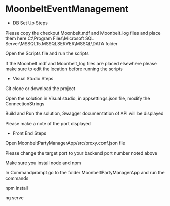 # MoonbeltEventManagement
- DB Set Up Steps

Please copy the checkout Moonbelt.mdf and Moonbelt_log files and place them here C:\Program Files\Microsoft SQL Server\MSSQL15.MSSQLSERVER\MSSQL\DATA folder

Open the Scripts file and run the scripts

If the Moonbelt.mdf and Moonbelt_log files are placed elsewhere please make sure to edit the location before running the scripts

- Visual Studio Steps

Git clone or download the project 

Open the solution in Visual studio, in appsettings.json file, modify the ConnectionStrings

Build and Run the solution, Swagger documentation of API will be displayed

Please make a note of the port displayed

- Front End Steps

Open MoonbeltPartyManagerApp/src/proxy.conf.json file

Please change the target port to your backend port number noted above

Make sure you install node and npm

In Commandprompt go to the folder MoonbeltPartyManagerApp and run the commands 

npm install

ng serve





